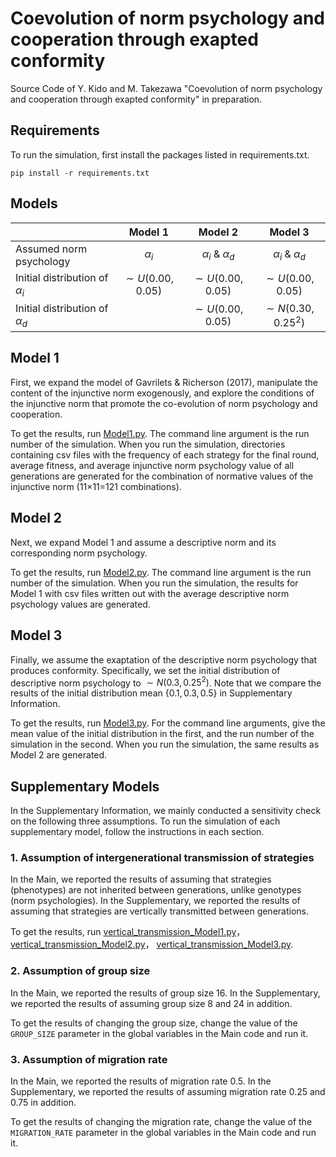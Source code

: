 # Coevolution of norm psychology and cooperation through exapted conformity

Source Code of Y. Kido and M. Takezawa "Coevolution of norm psychology and cooperation through exapted conformity" in preparation.

## Requirements

To run the simulation, first install the packages listed in requirements.txt.

```install required packages
pip install -r requirements.txt
```

## Models

|                                    |       Model 1        |         Model 2         |         Model 3         |
| ---------------------------------- | :------------------: | :---------------------: | :---------------------: |
| Assumed norm psychology            |      $\alpha_i$      | $\alpha_i$ & $\alpha_d$ | $\alpha_i$ & $\alpha_d$ |
| Initial distribution of $\alpha_i$ | $\sim U(0.00, 0.05)$ |  $\sim U(0.00, 0.05)$   |  $\sim U(0.00, 0.05)$   |
| Initial distribution of $\alpha_d$ |                      |  $\sim U(0.00, 0.05)$   | $\sim N(0.30, 0.25^2)$  |

## Model 1

First, we expand the model of Gavrilets & Richerson (2017), manipulate the content of the injunctive norm exogenously, and explore the conditions of the injunctive norm that promote the co-evolution of norm psychology and cooperation.

To get the results, run [Model1.py](Main/Model1-oneNormPsych.py).
The command line argument is the run number of the simulation.
When you run the simulation, directories containing csv files with the frequency of each strategy for the final round, average fitness, and average injunctive norm psychology value of all generations are generated for the combination of normative values of the injunctive norm (11×11=121 combinations).

## Model 2

Next, we expand Model 1 and assume a descriptive norm and its corresponding norm psychology.

To get the results, run [Model2.py](Main/Model2-twoNormPsych.py).
The command line argument is the run number of the simulation.
When you run the simulation, the results for Model 1 with csv files written out with the average descriptive norm psychology values are generated.

## Model 3

Finally, we assume the exaptation of the descriptive norm psychology that produces conformity. Specifically, we set the initial distribution of descriptive norm psychology to $\sim N(0.3, 0.25^2)$. Note that we compare the results of the initial distribution mean $\{0.1, 0.3, 0.5\}$ in Supplementary Information.

To get the results, run [Model3.py](Main/Model3-twoNormPsych-exapt.py).
For the command line arguments, give the mean value of the initial distribution in the first, and the run number of the simulation in the second.
When you run the simulation, the same results as Model 2 are generated.

## Supplementary Models

In the Supplementary Information, we mainly conducted a sensitivity check on the following three assumptions.
To run the simulation of each supplementary model, follow the instructions in each section.

### 1. Assumption of intergenerational transmission of strategies

In the Main, we reported the results of assuming that strategies (phenotypes) are not inherited between generations, unlike genotypes (norm psychologies).
In the Supplementary, we reported the results of assuming that strategies are vertically transmitted between generations.

To get the results, run [vertical_transmission_Model1.py](Supplementary/VT-Model1-oneNormPsych.py)， [vertical_transmission_Model2.py](Supplementary/VT-Model2-twoNormPsych.py)， [vertical_transmission_Model3.py](Supplementary/VT-Model3-twoNormPsych-exapt.py).

### 2. Assumption of group size

In the Main, we reported the results of group size 16.
In the Supplementary, we reported the results of assuming group size 8 and 24 in addition.

To get the results of changing the group size, change the value of the `GROUP_SIZE` parameter in the global variables in the Main code and run it.

### 3. Assumption of migration rate

In the Main, we reported the results of migration rate 0.5.
In the Supplementary, we reported the results of assuming migration rate 0.25 and 0.75 in addition.

To get the results of changing the migration rate, change the value of the `MIGRATION_RATE` parameter in the global variables in the Main code and run it.
